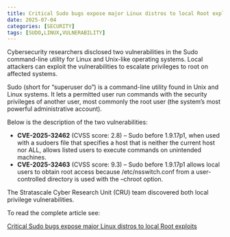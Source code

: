 ```yaml
---
title: Critical Sudo bugs expose major Linux distros to local Root exploits
date: 2025-07-04
categories: [SECURITY]
tags: [SUDO,LINUX,VULNERABILITY]
---
```


Cybersecurity researchers disclosed two vulnerabilities in the Sudo command-line utility for Linux and Unix-like operating systems. Local attackers can exploit the vulnerabilities to escalate privileges to root on affected systems.

Sudo (short for “superuser do”) is a command-line utility found in Unix and Linux systems. It lets a permitted user run commands with the security privileges of another user, most commonly the root user (the system’s most powerful administrative account).

Below is the description of the two vulnerabilities:

- **CVE-2025-32462** (CVSS score: 2.8) – Sudo before 1.9.17p1, when used with a sudoers file that specifies a host that is neither the current host nor ALL, allows listed users to execute commands on unintended machines.
- **CVE-2025-32463** (CVSS score: 9.3) – Sudo before 1.9.17p1 allows local users to obtain root access because /etc/nsswitch.conf from a user-controlled directory is used with the –chroot option.

The Stratascale Cyber Research Unit (CRU) team discovered both local privilege vulnerabilities.

To read the complete article see:

[Critical Sudo bugs expose major Linux distros to local Root exploits](https://securityaffairs.com/179637/security/critical-sudo-bugs-expose-major-linux-distros-to-local-root-exploits.html)